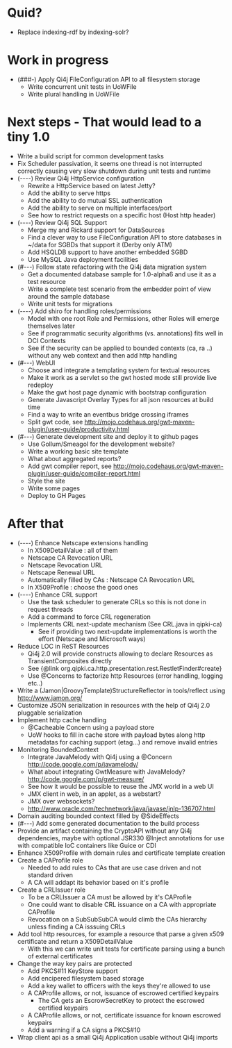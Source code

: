 
# Quid?

* Replace indexing-rdf by indexing-solr?


# Work in progress

* (###-) Apply Qi4j FileConfiguration API to all filesystem storage
  * Write concurrent unit tests in UoWFile
  * Write plural handling in UoWFile


# Next steps - That would lead to a tiny 1.0

* Write a build script for common development tasks
* Fix Scheduler passivation, it seems one thread is not interrupted correctly causing very slow shutdown during unit tests and runtime
* (----) Review Qi4j HttpService configuration
  * Rewrite a HttpService based on latest Jetty?
  * Add the ability to serve https
  * Add the ability to do mutual SSL authentication
  * Add the ability to serve on multiple interfaces/port
  * See how to restrict requests on a specific host (Host http header)
* (----) Review Qi4j SQL Support
  * Merge my and Rickard support for DataSources
  * Find a clever way to use FileConfiguration API to store databases in ~/data for SGBDs that support it (Derby only ATM)
  * Add HSQLDB support to have another embedded SGBD
  * Use MySQL Java deployment facilities
* (#---) Follow state refactoring with the Qi4j data migration system
  * Get a documented database sample for 1.0-alpha6 and use it as a test resource
  * Write a complete test scenario from the embedder point of view around the sample database
  * Write unit tests for migrations
* (----) Add shiro for handling roles/permissions
  * Model with one root Role and Permissions, other Roles will emerge themselves later
  * See if programmatic security algorithms (vs. annotations) fits well in DCI Contexts
  * See if the security can be applied to bounded contexts (ca, ra ..) without any web context and then add http handling
* (#---) WebUI
  * Choose and integrate a templating system for textual resources
  * Make it work as a servlet so the gwt hosted mode still provide live redeploy
  * Make the gwt host page dynamic with bootstrap configuration
  * Generate Javascript Overlay Types for all json resources at build time
  * Find a way to write an eventbus bridge crossing iframes
  * Split gwt code, see http://mojo.codehaus.org/gwt-maven-plugin/user-guide/productivity.html
* (#---) Generate development site and deploy it to github pages
  * Use Gollum/Smeagol for the development website?
  * Write a working basic site template
  * What about aggregated reports?
  * Add gwt compiler report, see http://mojo.codehaus.org/gwt-maven-plugin/user-guide/compiler-report.html
  * Style the site
  * Write some pages
  * Deploy to GH Pages

# After that

* (----) Enhance Netscape extensions handling
  * In X509DetailValue : all of them
  * Netscape CA Revocation URL
  * Netscape Revocation URL
  * Netscape Renewal URL
  * Automatically filled by CAs : Netscape CA Revocation URL
  * In X509Profile : choose the good ones
* (----) Enhance CRL support
  * Use the task scheduler to generate CRLs so this is not done in request threads
  * Add a command to force CRL regeneration
  * Implements CRL next-update mechanism (See CRL.java in qipki-ca)
    * See if providing two next-update implementations is worth the effort (Netscape and Microsoft ways)
* Reduce LOC in ReST Resources
  * Qi4j 2.0 will provide constructs allowing to declare Resources as TransientComposites directly
  * See {@link org.qipki.ca.http.presentation.rest.RestletFinder#create}
  * Use @Concerns to factorize http Resources (error handling, logging etc..)
* Write a (Jamon|GroovyTemplate)StructureReflector in tools/reflect using http://www.jamon.org/
* Customize JSON serialization in resources with the help of Qi4j 2.0 pluggable serialization
* Implement http cache handling
  * @Cacheable Concern using a payload store
  * UoW hooks to fill in cache store with payload bytes along http metadatas for caching support (etag...) and remove invalid entries
* Monitoring BoundedContext
  * Integrate JavaMelody with Qi4j using a @Concern http://code.google.com/p/javamelody/
  * What about integrating GwtMeasure with JavaMelody? http://code.google.com/p/gwt-measure/
  * See how it would be possible to reuse the JMX world in a web UI
  * JMX client in web, in an applet, as a webstart?
  * JMX over websockets?
  * http://www.oracle.com/technetwork/java/javase/jnlp-136707.html
* Domain auditing bounded context filled by @SideEffects
* (#---) Add some generated documentation to the build process
* Provide an artifact containing the CryptoAPI without any Qi4j dependencies, maybe with optional JSR330 @Inject annotations for use with compatible IoC containers like Guice or CDI
* Enhance X509Profile with domain rules and certificate template creation
* Create a CAProfile role
  * Needed to add rules to CAs that are use case driven and not standard driven
  * A CA will addapt its behavior based on it's profile
* Create a CRLIssuer role
  * To be a CRLIssuer a CA must be allowed by it's CAProfile
  * One could want to disable CRL issuance on a CA with appropriate CAProfile
  * Revocation on a SubSubSubCA would climb the CAs hierarchy unless finding a CA isssuing CRLs
* Add tool http resources, for example a resource that parse a given x509 certificate and return a X509DetailValue
  * With this we can write unit tests for certificate parsing using a bunch of external certificates
* Change the way key pairs are protected
  * Add PKCS#11 KeyStore support
  * Add encipered filesystem based storage
  * Add a key wallet to officers with the keys they're allowed to use
  * A CAProfile allows, or not, issuance of escrowed certified keypairs
    * The CA gets an EscrowSecretKey to protect the escrowed certified keypairs
  * A CAProfile allows, or not, certificate issuance for known escrowed keypairs
  * Add a warning if a CA signs a PKCS#10 
* Wrap client api as a small Qi4j Application usable without Qi4j imports
